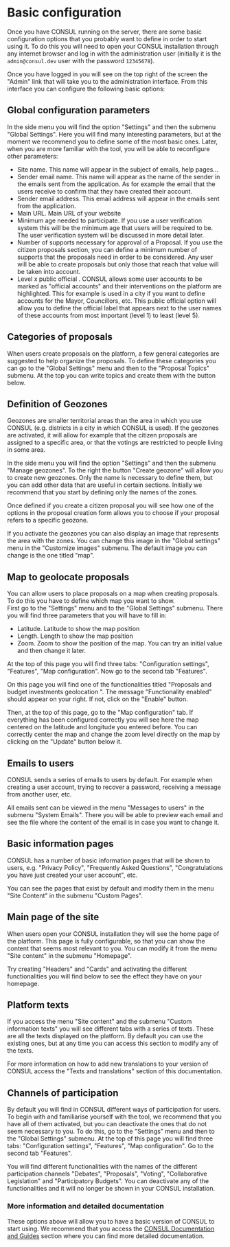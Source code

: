 # Basic configuration

Once you have CONSUL running on the server, there are some basic configuration options that you probably want to define in order to start using it. To do this you will need to open your CONSUL installation through any internet browser and log in with the administration user \(initially it is the `admin@consul.dev` user with the password `12345678`\).

Once you have logged in you will see on the top right of the screen the "Admin" link that will take you to the administration interface. From this interface you can configure the following basic options:

## Global configuration parameters

In the side menu you will find the option "Settings" and then the submenu "Global Settings". Here you will find many interesting parameters, but at the moment we recommend you to define some of the most basic ones. Later, when you are more familiar with the tool, you will be able to reconfigure other parameters:

* Site name. This name will appear in the subject of emails, help pages...
* Sender email name. This name will appear as the name of the sender in the emails sent from the application. As for example the email that the users receive to confirm that they have created their account.
* Sender email address. This email address will appear in the emails sent from the application.
* Main URL. Main URL of your website
* Minimum age needed to participate. If you use a user verification system this will be the minimum age that users will be required to be. The user verification system will be discussed in more detail later.
* Number of supports necessary for approval of a Proposal. If you use the citizen proposals section, you can define a minimum number of supports that the proposals need in order to be considered. Any user will be able to create proposals but only those that reach that value will be taken into account.
* Level x public official . CONSUL allows some user accounts to be marked as "official accounts" and their interventions on the platform are highlighted. This for example is used in a city if you want to define accounts for the Mayor, Councillors, etc. This public official option will allow you to define the official label that appears next to the user names of these accounts from most important \(level 1\) to least \(level 5\).

## Categories of proposals

When users create proposals on the platform, a few general categories are suggested to help organize the proposals. To define these categories you can go to the "Global Settings" menu and then to the "Proposal Topics" submenu. At the top you can write topics and create them with the button below.

## Definition of Geozones

Geozones are smaller territorial areas than the area in which you use CONSUL \(e.g. districts in a city in which CONSUL is used\). If the geozones are activated, it will allow for example that the citizen proposals are assigned to a specific area, or that the votings are restricted to people living in some area.

In the side menu you will find the option "Settings" and then the submenu "Manage geozones". To the right the button "Create geozone" will allow you to create new geozones. Only the name is necessary to define them, but you can add other data that are useful in certain sections. Initially we recommend that you start by defining only the names of the zones.

Once defined if you create a citizen proposal you will see how one of the options in the proposal creation form allows you to choose if your proposal refers to a specific geozone.

If you activate the geozones you can also display an image that represents the area with the zones. You can change this image in the "Global settings" menu in the "Customize images" submenu. The default image you can change is the one titled "map".

## Map to geolocate proposals

You can allow users to place proposals on a map when creating proposals. To do this you have to define which map you want to show.  
First go to the "Settings" menu and to the "Global Settings" submenu. There you will find three parameters that you will have to fill in:

* Latitude. Latitude to show the map position
* Length. Length to show the map position
* Zoom. Zoom to show the position of the map. You can try an initial value and then change it later.

At the top of this page you will find three tabs: "Configuration settings", "Features", "Map configuration". Now go to the second tab "Features".

On this page you will find one of the functionalities titled "Proposals and budget investments geolocation ". The message "Functionality enabled" should appear on your right. If not, click on the "Enable" button.

Then, at the top of this page, go to the "Map configuration" tab. If everything has been configured correctly you will see here the map centered on the latitude and longitude you entered before. You can correctly center the map and change the zoom level directly on the map by clicking on the "Update" button below it.

## Emails to users

CONSUL sends a series of emails to users by default. For example when creating a user account, trying to recover a password, receiving a message from another user, etc.

All emails sent can be viewed in the menu "Messages to users" in the submenu "System Emails". There you will be able to preview each email and see the file where the content of the email is in case you want to change it.

## Basic information pages

CONSUL has a number of basic information pages that will be shown to users, e.g. "Privacy Policy", "Frequently Asked Questions", "Congratulations you have just created your user account", etc.

You can see the pages that exist by default and modify them in the menu "Site Content" in the submenu "Custom Pages".

## Main page of the site

When users open your CONSUL installation they will see the home page of the platform. This page is fully configurable, so that you can show the content that seems most relevant to you. You can modify it from the menu "Site content" in the submenu "Homepage".

Try creating "Headers" and "Cards" and activating the different functionalities you will find below to see the effect they have on your homepage.

## Platform texts

If you access the menu "Site content" and the submenu "Custom information texts" you will see different tabs with a series of texts. These are all the texts displayed on the platform. By default you can use the existing ones, but at any time you can access this section to modify any of the texts.

For more information on how to add new translations to your version of CONSUL access the "Texts and translations" section of this documentation.

## Channels of participation

By default you will find in CONSUL different ways of participation for users. To begin with and familiarise yourself with the tool, we recommend that you have all of them activated, but you can deactivate the ones that do not seem necessary to you. To do this, go to the "Settings" menu and then to the "Global Settings" submenu. At the top of this page you will find three tabs: "Configuration settings", "Features", "Map configuration". Go to the second tab "Features".

You will find different functionalities with the names of the different participation channels "Debates", "Proposals", "Voting", "Collaborative Legislation" and "Participatory Budgets". You can deactivate any of the functionalities and it will no longer be shown in your CONSUL installation.

### More information and detailed documentation

These options above will allow you to have a basic version of CONSUL to start using. We recommend that you access the [CONSUL Documentation and Guides](documentation_and_guides.md) section where you can find more detailed documentation.

